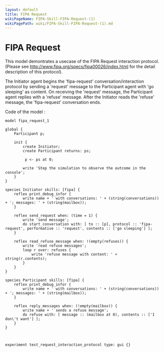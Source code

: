```yaml
---
layout: default
title: FIPA Request
wikiPageName: FIPA-Skill-FIPA-Request-(1)
wikiPagePath: wiki/FIPA-Skill-FIPA-Request-(1).md
---
```

[//]: # (keyword|skill_fipa)
[//]: # (keyword|type_message)
[//]: # (keyword|concept_fipa)
# FIPA Request


This model demontrates a usecase of the FIPA Request interaction protocol. (Please see http://www.fipa.org/specs/fipa00026/index.html for the detail description of this protocol).

The Initiator agent begins the 'fipa-request' conversation/interaction protocol by sending a 'request' message to the Participant agent with 'go sleeping' as content.
On receiving the 'request' message, the Participant agent replies with a 'refuse' message.
After the Initiator reads the 'refuse' message, the 'fipa-request' conversation ends.


Code of the model : 

```
model fipa_request_1

global {
	Participant p;
	
	init {
		create Initiator;
		create Participant returns: ps;
		
		 p <- ps at 0;
		
		write 'Step the simulation to observe the outcome in the console';
	}
}

species Initiator skills: [fipa] {
	reflex print_debug_infor {
		write name + ' with conversations: ' + (string(conversations)) + '; messages: ' + (string(mailbox));
	}
	
	reflex send_request when: (time = 1) {
		write 'send message';
		do start_conversation with: [ to :: [p], protocol :: 'fipa-request', performative :: 'request', contents :: ['go sleeping'] ];
	}
	
	reflex read_refuse_message when: !(empty(refuses)) {
		write 'read refuse messages';
		loop r over: refuses {
			write 'refuse message with content: ' + string(r.contents);
		}
	}
}

species Participant skills: [fipa] {
	reflex print_debug_infor {
		write name + ' with conversations: ' + (string(conversations)) + '; messages: ' + (string(mailbox));
	}

	reflex reply_messages when: (!empty(mailbox)) {
		write name + ' sends a refuse message';
		do refuse with: [ message :: (mailbox at 0), contents :: ['I don\'t want'] ];
	}
}



experiment test_request_interaction_protocol type: gui {}
```
